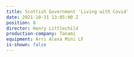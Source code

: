 ```yaml
---
title: Scottish Government 'Living with Covid'
date: 2021-10-31 13:05:00 Z
position: 8
director: Henry Littlechild
production-company: Tanami
equipment: Arri Alexa Mini LF
is-shown: false
---
```


